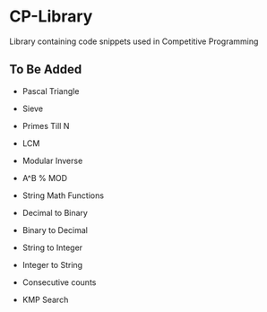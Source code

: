 # CP-Library

Library containing code snippets used in Competitive Programming

## To Be Added

- Pascal Triangle
- Sieve
- Primes Till N
- LCM
- Modular Inverse
- A^B % MOD
- String Math Functions

- Decimal to Binary
- Binary to Decimal
- String to Integer
- Integer to String

- Consecutive counts

- KMP Search